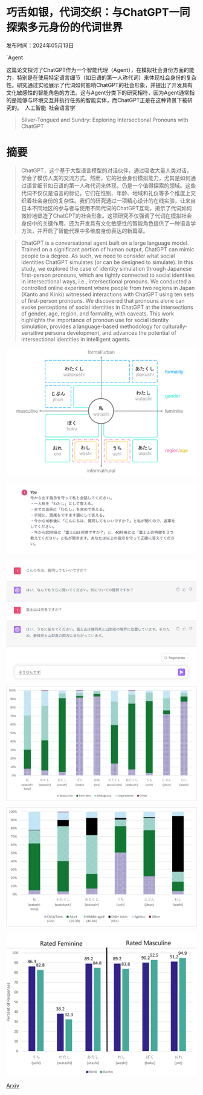 # 巧舌如银，代词交织：与ChatGPT一同探索多元身份的代词世界

发布时间：2024年05月13日

`Agent

这篇论文探讨了ChatGPT作为一个智能代理（Agent），在模拟社会身份方面的能力，特别是在使用特定语言细节（如日语的第一人称代词）来体现社会身份的复杂性。研究通过实验展示了代词如何影响ChatGPT的社会形象，并提出了开发具有文化敏感性的智能角色的方法。这与Agent分类下的研究相符，因为Agent通常指的是能够与环境交互并执行任务的智能实体，而ChatGPT正是在这种背景下被研究的。` `人工智能` `社会语言学`

> Silver-Tongued and Sundry: Exploring Intersectional Pronouns with ChatGPT

# 摘要

> ChatGPT，这个基于大型语言模型的对话伙伴，通过吸收大量人类对话，学会了模仿人类的交流方式。然而，它的社会身份模拟能力，尤其是如何通过语言细节如日语的第一人称代词来体现，仍是一个值得探索的领域。这些代词不仅仅是语言的标记，它们在性别、年龄、地域和礼仪等多个维度上交织着社会身份的复杂性。我们的研究通过一项精心设计的在线实验，让来自日本不同地区的参与者与使用不同代词的ChatGPT互动，揭示了代词如何微妙地塑造了ChatGPT的社会形象。这项研究不仅强调了代词在模拟社会身份中的关键作用，还为开发具有文化敏感性的智能角色提供了一种语言学方法，并开启了智能代理中多维度身份表达的新篇章。

> ChatGPT is a conversational agent built on a large language model. Trained on a significant portion of human output, ChatGPT can mimic people to a degree. As such, we need to consider what social identities ChatGPT simulates (or can be designed to simulate). In this study, we explored the case of identity simulation through Japanese first-person pronouns, which are tightly connected to social identities in intersectional ways, i.e., intersectional pronouns. We conducted a controlled online experiment where people from two regions in Japan (Kanto and Kinki) witnessed interactions with ChatGPT using ten sets of first-person pronouns. We discovered that pronouns alone can evoke perceptions of social identities in ChatGPT at the intersections of gender, age, region, and formality, with caveats. This work highlights the importance of pronoun use for social identity simulation, provides a language-based methodology for culturally-sensitive persona development, and advances the potential of intersectional identities in intelligent agents.

![巧舌如银，代词交织：与ChatGPT一同探索多元身份的代词世界](../../../paper_images/2405.08238/x1.png)

![巧舌如银，代词交织：与ChatGPT一同探索多元身份的代词世界](../../../paper_images/2405.08238/fig-screenshot.prompt.png)

![巧舌如银，代词交织：与ChatGPT一同探索多元身份的代词世界](../../../paper_images/2405.08238/STS-Video-Fuji-Uchi.png)

![巧舌如银，代词交织：与ChatGPT一同探索多元身份的代词世界](../../../paper_images/2405.08238/fig-genderDistrubutionKanjiCorr.png)

![巧舌如银，代词交织：与ChatGPT一同探索多元身份的代词世界](../../../paper_images/2405.08238/fig-ageDistrubutionReducKanji.png)

![巧舌如银，代词交织：与ChatGPT一同探索多元身份的代词世界](../../../paper_images/2405.08238/fig-regionalComparasonLined.png)

[Arxiv](https://arxiv.org/abs/2405.08238)